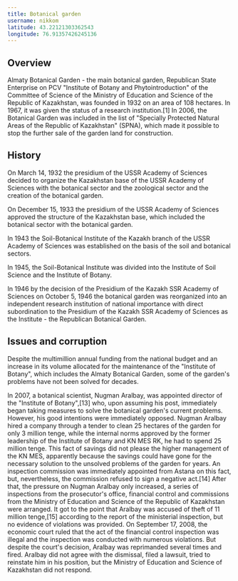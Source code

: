 ```yaml
---
title: Botanical garden
username: nikkom
latitude: 43.22121303362543
longitude: 76.91357426245136
---
```


## Overview

Almaty Botanical Garden - the main botanical garden, Republican State Enterprise on PCV "Institute of Botany and Phytointroduction" of the Committee of Science of the Ministry of Education and Science of the Republic of Kazakhstan, was founded in 1932 on an area of 108 hectares. In 1967, it was given the status of a research institution.[1] In 2006, the Botanical Garden was included in the list of "Specially Protected Natural Areas of the Republic of Kazakhstan" (SPNA), which made it possible to stop the further sale of the garden land for construction.

## History

On March 14, 1932 the presidium of the USSR Academy of Sciences decided to organize the Kazakhstan base of the USSR Academy of Sciences with the botanical sector and the zoological sector and the creation of the botanical garden.

On December 15, 1933 the presidium of the USSR Academy of Sciences approved the structure of the Kazakhstan base, which included the botanical sector with the botanical garden.

In 1943 the Soil-Botanical Institute of the Kazakh branch of the USSR Academy of Sciences was established on the basis of the soil and botanical sectors.

In 1945, the Soil-Botanical Institute was divided into the Institute of Soil Science and the Institute of Botany.

In 1946 by the decision of the Presidium of the Kazakh SSR Academy of Sciences on October 5, 1946 the botanical garden was reorganized into an independent research institution of national importance with direct subordination to the Presidium of the Kazakh SSR Academy of Sciences as the Institute - the Republican Botanical Garden.

## Issues and corruption

Despite the multimillion annual funding from the national budget and an increase in its volume allocated for the maintenance of the "Institute of Botany", which includes the Almaty Botanical Garden, some of the garden's problems have not been solved for decades.

In 2007, a botanical scientist, Nugman Aralbay, was appointed director of the "Institute of Botany",[13] who, upon assuming his post, immediately began taking measures to solve the botanical garden's current problems. However, his good intentions were immediately opposed. Nugman Aralbay hired a company through a tender to clean 25 hectares of the garden for only 3 million tenge, while the internal norms approved by the former leadership of the Institute of Botany and KN MES RK, he had to spend 25 million tenge. This fact of savings did not please the higher management of the KN MES, apparently because the savings could have gone for the necessary solution to the unsolved problems of the garden for years. An inspection commission was immediately appointed from Astana on this fact, but, nevertheless, the commission refused to sign a negative act.[14] After that, the pressure on Nugman Aralbay only increased, a series of inspections from the prosecutor's office, financial control and commissions from the Ministry of Education and Science of the Republic of Kazakhstan were arranged. It got to the point that Aralbay was accused of theft of 11 million tenge,[15] according to the report of the ministerial inspection, but no evidence of violations was provided. On September 17, 2008, the economic court ruled that the act of the financial control inspection was illegal and the inspection was conducted with numerous violations. But despite the court's decision, Aralbay was reprimanded several times and fired. Aralbay did not agree with the dismissal, filed a lawsuit, tried to reinstate him in his position, but the Ministry of Education and Science of Kazakhstan did not respond.
